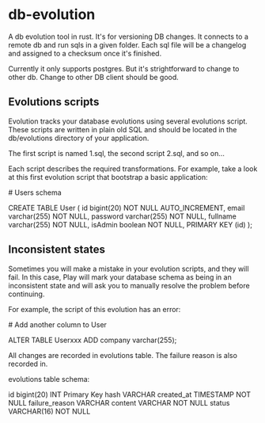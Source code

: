 # db-evolution
A db evolution tool in rust. It's for versioning DB changes. It connects to a remote db and run sqls in a given folder. Each sql file will be a changelog and assigned to a checksum once it's finished.

Currently it only supports postgres. But it's strightforward to change to other db. Change
to other DB client should be good.

## Evolutions scripts
Evolution tracks your database evolutions using several evolutions script. These scripts are written in plain old SQL and should be located in the db/evolutions directory of your application.

The first script is named 1.sql, the second script 2.sql, and so on…

Each script describes the required transformations.
For example, take a look at this first evolution script that bootstrap a basic application:

\# Users schema
 
CREATE TABLE User (
    id bigint(20) NOT NULL AUTO_INCREMENT,
    email varchar(255) NOT NULL,
    password varchar(255) NOT NULL,
    fullname varchar(255) NOT NULL,
    isAdmin boolean NOT NULL,
    PRIMARY KEY (id)
);
 
## Inconsistent states

Sometimes you will make a mistake in your evolution scripts, and they will fail. In this case, Play will mark your database schema as being in an inconsistent state and will ask you to manually resolve the problem before continuing.

For example, the script of this evolution has an error:

\# Add another column to User

ALTER TABLE Userxxx ADD company varchar(255);
 
All changes are recorded in evolutions table. The failure reason is also recorded in.

evolutions table schema:

id bigint(20) INT Primary Key
hash VARCHAR
created_at TIMESTAMP NOT NULL
failure_reason VARCHAR
content VARCHAR NOT NULL
status VARCHAR(16) NOT NULL

